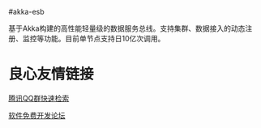 #akka-esb

基于Akka构建的高性能轻量级的数据服务总线。支持集群、数据接入的动态注册、监控等功能。目前单节点支持日10亿次调用。

 # 良心友情链接

[腾讯QQ群快速检索](http://u.720life.cn/s/8cf73f7c)

[软件免费开发论坛](http://u.720life.cn/s/bbb01dc0)